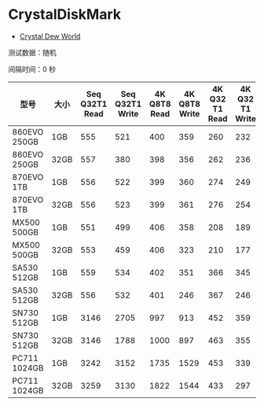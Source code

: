 # CrystalDiskMark

- [Crystal Dew World](https://crystalmark.info/en/)

测试数据：随机

间隔时间：0 秒

| 型号         | 大小 | Seq Q32T1 Read | Seq Q32T1 Write | 4K Q8T8 Read | 4K Q8T8 Write | 4K Q32 T1 Read | 4K Q32 T1 Write | 4K Q1T1 Read | 4K Q1T1 Write |
| ------------ | ---- | -------------- | --------------- | ------------ | ------------- | -------------- | --------------- | ------------ | ------------- |
| 860EVO 250GB | 1GB  | 555            | 521             | 400          | 359           | 260            | 232             | 42           | 81            |
| 860EVO 250GB | 32GB | 557            | 380             | 398          | 356           | 262            | 236             | 34           | 82            |
| 870EVO 1TB   | 1GB  | 556            | 522             | 399          | 360           | 274            | 249             | 42           | 83            |
| 870EVO 1TB   | 32GB | 556            | 523             | 399          | 361           | 276            | 254             | 43           | 84            |
| MX500 500GB  | 1GB  | 551            | 499             | 406          | 358           | 208            | 189             | 39           | 84            |
| MX500 500GB  | 32GB | 553            | 459             | 406          | 323           | 210            | 177             | 39           | 82            |
| SA530 512GB  | 1GB  | 559            | 534             | 402          | 351           | 366            | 345             | 44           | 140           |
| SA530 512GB  | 32GB | 556            | 532             | 401          | 246           | 367            | 246             | 37           | 126           |
| SN730 512GB  | 1GB  | 3146           | 2705            | 997          | 913           | 452            | 359             | 54           | 210           |
| SN730 512GB  | 32GB | 3146           | 1788            | 1000         | 897           | 463            | 355             | 46           | 211           |
| PC711 1024GB | 1GB  | 3242           | 3152            | 1735         | 1529          | 453            | 339             | 62           | 120           |
| PC711 1024GB | 32GB | 3259           | 3130            | 1822         | 1544          | 433            | 297             | 61           | 117           |

